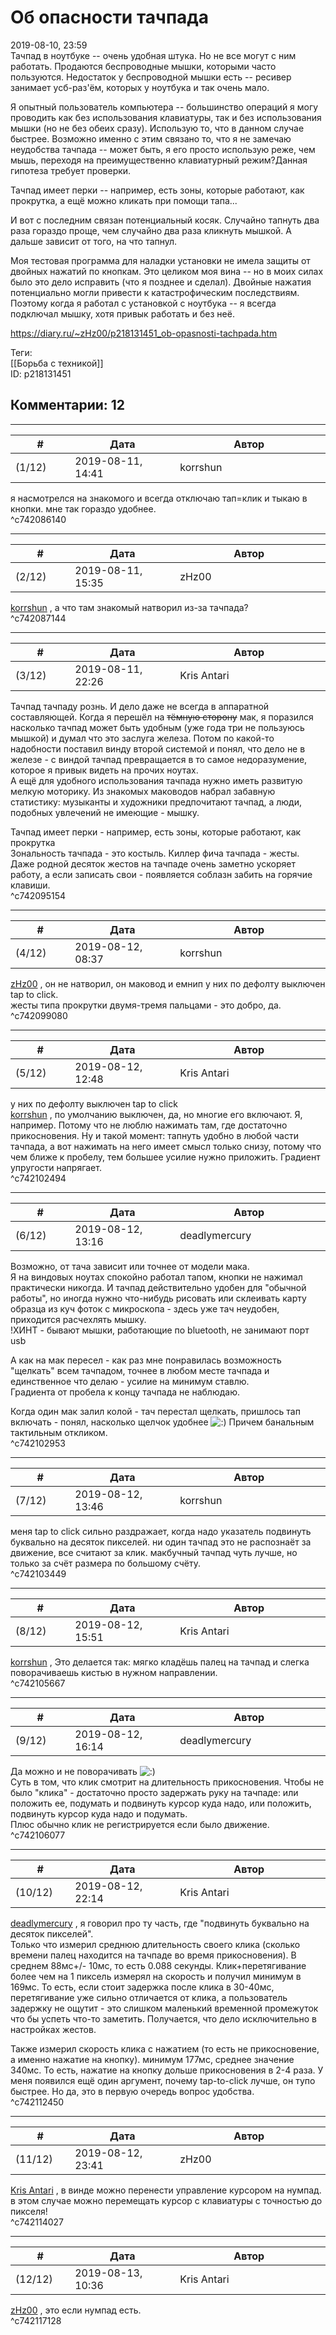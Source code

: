 Об опасности тачпада
====================

  
2019-08-10, 23:59  
 Тачпад в ноутбуке -- очень удобная штука. Но не все могут с ним работать. Продаются беспроводные мышки, которыми часто пользуются. Недостаток у беспроводной мышки есть -- ресивер занимает усб-раз'ём, которых у ноутбука и так очень мало.   
   
 Я опытный пользователь компьютера -- большинство операций я могу проводить как без использования клавиатуры, так и без использования мышки (но не без обеих сразу). Использую то, что в данном случае быстрее. Возможно именно с этим связано то, что я не замечаю неудобства тачпада -- может быть, я его просто использую реже, чем мышь, переходя на преимущественно клавиатурный режим?Данная гипотеза требует проверки.   
   
 Тачпад имеет перки -- например, есть зоны, которые работают, как прокрутка, а ещё можно кликать при помощи тапа...   
   
 И вот с последним связан потенциальный косяк. Случайно тапнуть два раза гораздо проще, чем случайно два раза кликнуть мышкой. А дальше зависит от того, на что тапнул.   
   
 Моя тестовая программа для наладки установки не имела защиты от двойных нажатий по кнопкам. Это целиком моя вина -- но в моих силах было это дело исправить (что я позднее и сделал). Двойные нажатия потенциально могли привести к катастрофическим последствиям. Поэтому когда я работал с установкой с ноутбука -- я всегда подключал мышку, хотя привык работать и без неё.   
  
<https://diary.ru/~zHz00/p218131451_ob-opasnosti-tachpada.htm>  
  
Теги:  
[[Борьба с техникой]]  
ID: p218131451  


Комментарии: 12
---------------

  


---



|         #         |              Дата              |                     Автор                     |           ID           |
| --- | --- | --- | --- |
| (1/12) | 2019-08-11, 14:41 | korrshun | c742086140 |

  
 я насмотрелся на знакомого и всегда отключаю тап=клик и тыкаю в кнопки. мне так гораздо удобнее.   
 ^c742086140

---



|         #         |              Дата              |                     Автор                     |           ID           |
| --- | --- | --- | --- |
| (2/12) | 2019-08-11, 15:35 | zHz00 | c742087144 |

  
  [korrshun](http://Igel-kun.diary.ru "kimi wo shiranai monogatari")  , а что там знакомый натворил из-за тачпада?   
 ^c742087144

---



|         #         |              Дата              |                     Автор                     |           ID           |
| --- | --- | --- | --- |
| (3/12) | 2019-08-11, 22:26 | Kris Antari | c742095154 |

  
 Тачпад тачпаду рознь. И дело даже не всегда в аппаратной составляющей. Когда я перешёл на  ~~тёмную сторону~~  мак, я поразился насколько тачпад может быть удобным (уже года три не пользуюсь мышкой) и думал что это заслуга железа. Потом по какой-то надобности поставил винду второй системой и понял, что дело не в железе - с виндой тачпад превращается в то самое недоразумение, которое я привык видеть на прочих ноутах.   
 А ещё для удобного использования тачпада нужно иметь развитую мелкую моторику. Из знакомых маководов набрал забавную статистику: музыканты и художники предпочитают тачпад, а люди, подобных увлечений не имеющие - мышку.   
   
  Тачпад имеет перки - например, есть зоны, которые работают, как прокрутка    
 Зональность тачпада - это костыль. Киллер фича тачпада - жесты. Даже родной десяток жестов на тачпаде очень заметно ускоряет работу, а если записать свои - появляется соблазн забить на горячие клавиши.   
 ^c742095154

---



|         #         |              Дата              |                     Автор                     |           ID           |
| --- | --- | --- | --- |
| (4/12) | 2019-08-12, 08:37 | korrshun | c742099080 |

  
  [zHz00](https://zHz00.diary.ru "Untitled")  , он не натворил, он маковод и емнип у них по дефолту выключен tap to click.   
 жесты типа прокрутки двумя-тремя пальцами - это добро, да.   
 ^c742099080

---



|         #         |              Дата              |                     Автор                     |           ID           |
| --- | --- | --- | --- |
| (5/12) | 2019-08-12, 12:48 | Kris Antari | c742102494 |

  
  у них по дефолту выключен tap to click    
  [korrshun](http://Igel-kun.diary.ru "kimi wo shiranai monogatari")  , по умолчанию выключен, да, но многие его включают. Я, например. Потому что не люблю нажимать там, где достаточно прикосновения. Ну и такой момент: тапнуть удобно в любой части тачпада, а вот нажимать на него имеет смысл только снизу, потому что чем ближе к пробелу, тем большее усилие нужно приложить. Градиент упругости напрягает.   
 ^c742102494

---



|         #         |              Дата              |                     Автор                     |           ID           |
| --- | --- | --- | --- |
| (6/12) | 2019-08-12, 13:16 | deadlymercury | c742102953 |

  
 Возможно, от тача зависит или точнее от модели мака.   
 Я на виндовых ноутах спокойно работал тапом, кнопки не нажимал практически никогда. И тачпад действительно удобен для "обычной работы", но иногда нужно что-нибудь рисовать или склеивать карту образца из куч фоток с микроскопа - здесь уже тач неудобен, приходится расчехлять мышку.   
 !ХИНТ - бывают мышки, работающие по bluetooth, не занимают порт usb   
   
 А как на мак пересел - как раз мне понравилась возможность "щелкать" всем тачпадом, точнее в любом месте тачпада и единственное что делаю - усилие на минимум ставлю.   
 Градиента от пробела к концу тачпада не наблюдаю.   
   
 Когда один мак залил колой - тач перестал щелкать, пришлось тап включать - понял, насколько щелчок удобнее ![:)](http://static.diary.ru/picture/3.gif) Причем банальным тактильным откликом.   
 ^c742102953

---



|         #         |              Дата              |                     Автор                     |           ID           |
| --- | --- | --- | --- |
| (7/12) | 2019-08-12, 13:46 | korrshun | c742103449 |

  
 меня tap to click сильно раздражает, когда надо указатель подвинуть буквально на десяток пикселей. ни один тачпад это не распознаёт за движение, все считают за клик. макбучный тачпад чуть лучше, но только за счёт размера по большому счёту.   
 ^c742103449

---



|         #         |              Дата              |                     Автор                     |           ID           |
| --- | --- | --- | --- |
| (8/12) | 2019-08-12, 15:51 | Kris Antari | c742105667 |

  
  [korrshun](http://Igel-kun.diary.ru "kimi wo shiranai monogatari")  , Это делается так: мягко кладёшь палец на тачпад и слегка поворачиваешь кистью в нужном направлении.   
 ^c742105667

---



|         #         |              Дата              |                     Автор                     |           ID           |
| --- | --- | --- | --- |
| (9/12) | 2019-08-12, 16:14 | deadlymercury | c742106077 |

  
 Да можно и не поворачивать ![:)](http://static.diary.ru/picture/3.gif)   
 Суть в том, что клик смотрит на длительность прикосновения. Чтобы не было "клика" - достаточно просто задержать руку на тачпаде: или положить ее, подумать и подвинуть курсор куда надо, или положить, подвинуть курсор куда надо и подумать.   
 Плюс обычно клик не регистрируется если было движение.   
 ^c742106077

---



|         #         |              Дата              |                     Автор                     |           ID           |
| --- | --- | --- | --- |
| (10/12) | 2019-08-12, 22:14 | Kris Antari | c742112450 |

  
  [deadlymercury](http://crazysupp.diary.ru "Записки безумного саппорта")  , я говорил про ту часть, где "подвинуть буквально на десяток пикселей".   
 Только что измерил среднюю длительность своего клика (сколько времени палец находится на тачпаде во время прикосновения). В среднем 88мс+/- 10мс, то есть 0.088 секунды. Клик+перетягивание более чем на 1 пиксель измерял на скорость и получил минимум в 169мс. То есть, если стоит задержка после клика в 30-40мс, перетягивание уже сильно отличается от клика, а пользователь задержку не ощутит - это слишком маленький временной промежуток что бы успеть что-то заметить. Получается, что дело исключительно в настройках жестов.   
   
 Также измерил скорость клика с нажатием (то есть не прикосновение, а именно нажатие на кнопку). минимум 177мс, среднее значение 340мс. То есть, нажатие на кнопку дольше прикосновения в 2-4 раза. У меня появился ещё один аргумент, почему tap-to-click лучше, он тупо быстрее. Но да, это в первую очередь вопрос удобства.   
 ^c742112450

---



|         #         |              Дата              |                     Автор                     |           ID           |
| --- | --- | --- | --- |
| (11/12) | 2019-08-12, 23:41 | zHz00 | c742114027 |

  
  [Kris Antari](http://Kris-Antari.diary.ru "Animus Vox")  , в винде можно перенести управление курсором на нумпад. в этом случае можно перемещать курсор с клавиатуры с точностью до пикселя!   
 ^c742114027

---



|         #         |              Дата              |                     Автор                     |           ID           |
| --- | --- | --- | --- |
| (12/12) | 2019-08-13, 10:36 | Kris Antari | c742117128 |

  
  [zHz00](https://zHz00.diary.ru "Untitled")  , это если нумпад есть.   
 ^c742117128